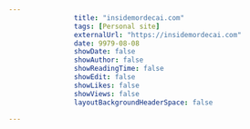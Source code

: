 ---
                title: "insidemordecai.com"
                tags: [Personal site]
                externalUrl: "https://insidemordecai.com"
                date: 9979-08-08
                showDate: false
                showAuthor: false
                showReadingTime: false
                showEdit: false
                showLikes: false
                showViews: false
                layoutBackgroundHeaderSpace: false
                ---
